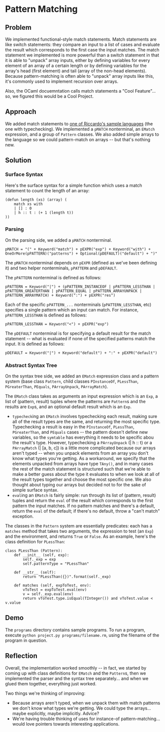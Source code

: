# Pattern Matching

## Problem
We implemented functional-style match statements. Match statements are like switch statements: they compare an input to a list of cases and evaluate the result which corresponds to the first case the input matches. The match statement we implemented is more powerful than a switch statement in that it is able to "unpack" array inputs, either by defining variables for every element of an array of a certain length or by defining variables for the array's head (first element) and tail (array of the non-head elements). Because pattern-matching is often able to "unpack" array inputs like this, it's commonly used to implement recursion over arrays.

Also, the OCaml docuemntation calls match statements a "Cool Feature"... so, we figured this would be a Cool Project.

## Approach
We added match statements to [one of Riccardo's sample languages](http://rpucella.net/courses/pl-fa16/code-lect-10-types.py) (the one with typechecking). We implemented a `pMATCH` nonterminal, an `EMatch` expression, and a group of `Pattern` classes. We also added simple arrays to the language so we could pattern-match on arrays -- but that's nothing new.

## Solution
### Surface Syntax
Here's the surface syntax for a simple function which uses a match statement to count the length of an array:

```
(defun length (xs) (array) (
	match xs with
	| [] : 0
	| h :: t : (+ 1 (length t))
))
```

### Parsing
On the parsing side, we added a `pMATCH` nonterminal.

```
pMATCH = "(" + Keyword("match") + pEXPR("exp") + Keyword("with") + OneOrMore(pPATTERN)("patterns") + Optional(pDEFAULT)("default") + ")"
```

The `pMATCH` nonterminal depends on `pEXPR` (defined as we've been defining it) and two helper nonterminals, `pPATTERN` and `pDEFAULT`.

The `pPATTERN` nonterminal is defined as follows:

```
pPATTERN = Keyword("|") + (pPATTERN_INSTANCEOF | pPATTERN_LESSTHAN | pPATTERN_GREATERTHAN | pPATTERN_EQUAL | pPATTERN_ARRAYUNPACK | pPATTERN_ARRAYMATCH) + Keyword(":") + pEXPR("res")
```

Each of the specific `pPATTERN_...` nonterminals (`pPATTERN_LESSTHAN`, etc) specifies a single pattern which an input can match. For instance, `pPATTERN_LESSTHAN` is defined as follows:

```
pPATTERN_LESSTHAN = Keyword("<") + pEXPR("exp")
```

The `pDEFAULT` nonterminal is for specifying a default result for the match statement -- what is evaluated if none of the specified patterns match the input. It is defined as follows:

```
pDEFAULT = Keyword("|") + Keyword("default") + ":" + pEXPR("default")
```

### Abstract Syntax Tree
On the syntax tree side, we added an `EMatch` expression class and a pattern system (base class `Pattern`, child classes `PInstanceOf`, `PLessThan`, `PGreaterThan`, `PEquals`, `PArrayUnpack`, `PArrayMatch`).

The `EMatch` class takes as arguments an input expression which is an `Exp`, a list of (pattern, result) tuples where the patterns are `Pattern`s and the results are `Exp`s, and an optional default result which is an `Exp`.
- `typecheck`ing an `EMatch` involves typechecking each result, making sure all of the result types are the same, and returning the most specific type. Typechecking a result is easy in the `PInstanceOf`, `PLessThan`, `PGreaterThan`, and `PEquals` cases -- the pattern doesn't define new variables, so the `symtable` has everything it needs to be specific abou the result's type. However, typechecking a `PArrayUnpack` (| h :: t) or a `PArrayMatch` (| [a, b, c]) is a little more complicated because our arrays aren't typed -- when you unpack elements from an array you don't know what types you're getting. As a workaround, we specify that the elements unpacked from arrays have type `TAny()`, and in many cases the rest of the match statement is structured such that we're able to make a better guess about the type it evaluates to when we look at all of the result types together and choose the most specific one. We also thought about typing our arrays but decided not to for the sake of simple surface syntax.
- `eval`ing an `EMatch` is fairly simple: run through its list of (pattern, result) tuples and return the `eval` of the result which corresponds to the first pattern the input matches. If no pattern matches and there's a default, return the `eval` of the default; if there's no default, throw a "can't match" exception.

The classes in the `Pattern` system are essentially predicates: each has a `matches` method that takes two arguments, the expression to test (an `Exp`) and the environment, and returns `True` or `False`. As an example, here's the class definition for `PLessThan`:

```
class PLessThan (Pattern):
    def __init__ (self, exp):
        self._exp = exp
        self.patternType = "PLessThan"

    def __str__ (self):
        return "PLessThan({})".format(self._exp)

    def matches (self, expToTest, env):
        vToTest = expToTest.eval(env)
        v = self._exp.eval(env)
        return vToTest.type.isEqual(TInteger()) and vToTest.value < v.value
```

## Demo
The `programs` directory contains sample programs. To run a program, execute `python project.py programs/filename.rm`, using the filename of the program in question.

## Reflection
Overall, the implementation worked smoothly -- in fact, we started by coming up with class definitions for `EMatch` and the `Pattern`s, then we implemented the parser and the syntax tree separately... and when we glued them together, everything just worked.

Two things we're thinking of improving:
- Because arrays aren't typed, when we unpack them with match patterns we don't know what types we're getting. We could type the arrays... maybe explicitly, maybe implicitly. Advice?
- We're having trouble thinking of uses for instance-of pattern-matching... would love pointers towards interesting applications.
